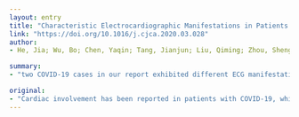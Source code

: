 ```yaml
---
layout: entry
title: "Characteristic Electrocardiographic Manifestations in Patients With COVID-19"
link: "https://doi.org/10.1016/j.cjca.2020.03.028"
author:
- He, Jia; Wu, Bo; Chen, Yaqin; Tang, Jianjun; Liu, Qiming; Zhou, Shenghua; Chen, Chen; Qin, Qingwu; Huang, Kang; Lv, Jianlei; Chen, Yan; Peng, Daoquan

summary:
- "two COVID-19 cases in our report exhibited different ECG manifestations. The disease caused deterioration. underlying mechanisms may be attributed to hypoxia and inflammatory damage incurred by the virus. ECG abnormalities may be caused by hypoxia, tachycardia and hypoxia. Two cases showed ST-segment elevation accompanied by reversible atrioventricular block. CoVId-19 may be affected by inflammatory damages caused by the disease."

original:
- "Cardiac involvement has been reported in patients with COVID-19, which may be reflected by electrocardiographic (ECG) changes. Two COVID-19 cases in our report exhibited different ECG manifestations as the disease caused deterioration. The first case presented temporary SIQIIITIII morphology followed by reversible nearly complete atrioventricular block, and the second demonstrated ST-segment elevation accompanied by multifocal ventricular tachycardia. The underlying mechanisms of these ECG abnormalities in the severe stage of COVID-19 may be attributed to hypoxia and inflammatory damage incurred by the virus."
---
```


